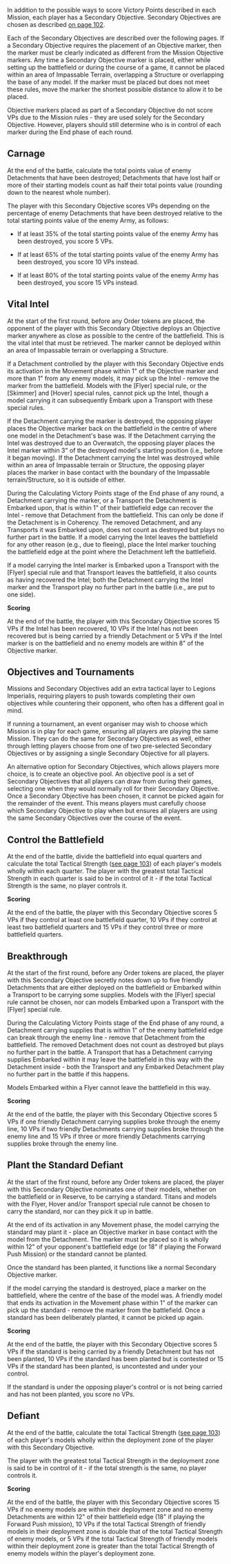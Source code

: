 In addition to the possible ways to score Victory Points described in each Mission, each player has a Secondary Objective. Secondary Objectives are chosen as described [on page 102](../legions_imperialis_rules/fighting_a_battle.md#determine-secondary-objective).

Each of the Secondary Objectives are described over the following pages. If a Secondary Objective requires the placement of an Objective marker, then the marker must be clearly indicated as different from the Mission Objective markers. Any time a Secondary Objective marker is placed, either while setting up the battlefield or during the course of a game, it cannot be placed within an area of Impassable Terrain, overlapping a Structure or overlapping the base of any model. If the marker must be placed but does not meet these rules, move the marker the shortest possible distance to allow it to be placed.

Objective markers placed as part of a Secondary Objective do not score VPs due to the Mission rules - they are used solely for the Secondary Objective. However, players should still determine who is in control of each marker during the End phase of each round.

## Carnage

At the end of the battle, calculate the total points value of enemy Detachments that have been destroyed; Detachments that have lost half or more of their starting models count as half their total points value (rounding down to the nearest whole number).

The player with this Secondary Objective scores VPs depending on the percentage of enemy Detachments that have been destroyed relative to the total starting points value of the enemy Army, as follows:

* If at least 35% of the total starting points value of the enemy Army has been destroyed, you score 5 VPs.

* If at least 65% of the total starting points value of the enemy Army has been destroyed, you score 10 VPs instead.

* If at least 80% of the total starting points value of the enemy Army has been destroyed, you score 15 VPs instead.

## Vital Intel

At the start of the first round, before any Order tokens are placed, the opponent of the player with this Secondary Objective deploys an Objective marker anywhere as close as possible to the centre of the battlefield. This is the vital intel that must be retrieved. The marker cannot be deployed within an area of Impassable terrain or overlapping a Structure.

If a Detachment controlled by the player with this Secondary Objective ends its activation in the Movement phase within 1" of the Objective marker and more than 1" from any enemy models, it may pick up the Intel - remove the marker from the battlefield. Models with the [Flyer] special rule, or the [Skimmer] and [Hover] special rules, cannot pick up the Intel, though a model carrying it can subsequently Embark upon a Transport with these special rules.

If the Detachment carrying the marker is destroyed, the opposing player places the Objective marker back on the battlefield in the centre of where one model in the Detachment's base was. If the Detachment carrying the Intel was destroyed due to an Overwatch, the opposing player places the Intel marker within 3" of the destroyed model's starting position (i.e., before it began moving). If the Detachment carrying the Intel was destroyed while within an area of Impassable terrain or Structure, the opposing player places the marker in base contact with the boundary of the Impassable terrain/Structure, so it is outside of either.

During the Calculating Victory Points stage of the End phase of any round, a Detachment carrying the marker, or a Transport the Detachment is Embarked upon, that is within 1" of their battlefield edge can recover the Intel - remove that Detachment from the battlefield. This can only be done if the Detachment is in Coherency. The removed Detachment, and any Transports it was Embarked upon, does not count as destroyed but plays no further part in the battle. If a model carrying the Intel leaves the battlefield for any other reason (e.g., due to fleeing), place the Intel marker touching the battlefield edge at the point where the Detachment left the battlefield.

If a model carrying the Intel marker is Embarked upon a Transport with the [Flyer] special rule and that Transport leaves the battlefield, it also counts as having recovered the Intel; both the Detachment carrying the Intel marker and the Transport play no further part in the battle (i.e., are put to one side).

**Scoring**

At the end of the battle, the player with this Secondary Objective scores 15 VPs if the Intel has been recovered, 10 VPs if the Intel has not been recovered but is being carried by a friendly Detachment or 5 VPs if the Intel marker is on the battlefield and no enemy models are within 8" of the Objective marker.

## Objectives and Tournaments

Missions and Secondary Objectives add an extra tactical layer to Legions Imperialis, requiring players to push towards completing their own objectives while countering their opponent, who often has a different goal in mind.

If running a tournament, an event organiser may wish to choose which Mission is in play for each game, ensuring all players are playing the same Mission. They can do the same for Secondary Objectives as well, either through letting players choose from one of two pre-selected Secondary Objectives or by assigning a single Secondary Objective for all players.

An alternative option for Secondary Objectives, which allows players more choice, is to create an objective pool. An objective pool is a set of Secondary Objectives that all players can draw from during their games, selecting one when they would normally roll for their Secondary Objective. Once a Secondary Objective has been chosen, it cannot be picked again for the remainder of the event. This means players must carefully choose which Secondary Objective to play when but ensures all players are using the same Secondary Objectives over the course of the event.

## Control the Battlefield

At the end of the battle, divide the battlefield into equal quarters and calculate the total Tactical Strength ([see page 103](../legions_imperialis_rules/fighting_a_battle.md#capturing-objective-markers)) of each player's models wholly within each quarter. The player with the greatest total Tactical Strength in each quarter is said to be in control of it - if the total Tactical Strength is the same, no player controls it.

**Scoring**

At the end of the battle, the player with this Secondary Objective scores 5 VPs if they control at least one battlefield quarter, 10 VPs if they control at least two battlefield quarters and 15 VPs if they control three or more battlefield quarters.

## Breakthrough

At the start of the first round, before any Order tokens are placed, the player with this Secondary Objective secretly notes down up to five friendly Detachments that are either deployed on the battlefield or Embarked within a Transport to be carrying some supplies. Models with the [Flyer] special rule cannot be chosen, nor can models Embarked upon a Transport with the [Flyer] special rule.

During the Calculating Victory Points stage of the End phase of any round, a Detachment carrying supplies that is within 1" of the enemy battlefield edge can break through the enemy line - remove that Detachment from the battlefield. The removed Detachment does not count as destroyed but plays no further part in the battle. A Transport that has a Detachment carrying supplies Embarked within it may leave the battlefield in this way with the Detachment inside - both the Transport and any Embarked Detachment play no further part in the battle if this happens.

Models Embarked within a Flyer cannot leave the battlefield in this way.

**Scoring**

At the end of the battle, the player with this Secondary Objective scores 5 VPs if one friendly Detachment carrying supplies broke through the enemy line, 10 VPs if two friendly Detachments carrying supplies broke through the enemy line and 15 VPs if three or more friendly Detachments carrying supplies broke through the enemy line.

## Plant the Standard Defiant

At the start of the first round, before any Order tokens are placed, the player with this Secondary Objective nominates one of their models, whether on the battlefield or in Reserve, to be carrying a standard. Titans and models with the Flyer, Hover and/or Transport special rule cannot be chosen to carry the standard, nor can they pick it up in battle.

At the end of its activation in any Movement phase, the model carrying the standard may plant it - place an Objective marker in base contact with the model from the Detachment. The marker must be placed so it is wholly within 12" of your opponent's battlefield edge (or 18" if playing the Forward Push Mission) or the standard cannot be planted.

Once the standard has been planted, it functions like a normal Secondary Objective marker.

If the model carrying the standard is destroyed, place a marker on the battlefield, where the centre of the base of the model was. A friendly model that ends its activation in the Movement phase within 1" of the marker can pick up the standard - remove the marker from the battlefield. Once a standard has been deliberately planted, it cannot be picked up again.

**Scoring**

At the end of the battle, the player with this Secondary Objective scores 5 VPs if the standard is being carried by a friendly Detachment but has not been planted, 10 VPs if the standard has been planted but is contested or 15 VPs if the standard has been planted, is uncontested and under your control.

If the standard is under the opposing player's control or is not being carried and has not been planted, you score no VPs.

## Defiant

At the end of the battle, calculate the total Tactical Strength ([see page 103](../legions_imperialis_rules/fighting_a_battle.md#capturing-objective-markers)) of each player's models wholly within the deployment zone of the player with this Secondary Objective.

The player with the greatest total Tactical Strength in the deployment zone is said to be in control of it - if the total strength is the same, no player controls it.

**Scoring**

At the end of the battle, the player with this Secondary Objective scores 15 VPs if no enemy models are within their deployment zone and no enemy Detachments are within 12" of their battlefield edge (18" if playing the Forward Push mission), 10 VPs if the total Tactical Strength of friendly models in their deployment zone is double that of the total Tactical Strength of enemy models, or 5 VPs if the total Tactical Strength of friendly models within their deployment zone is greater than the total Tactical Strength of enemy models within the player's deployment zone.
